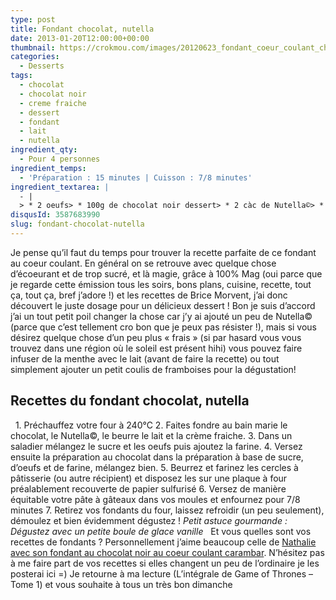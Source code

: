 ```yaml
---
type: post
title: Fondant chocolat, nutella
date: 2013-01-20T12:00:00+00:00
thumbnail: https://crokmou.com/images/20120623_fondant_coeur_coulant_chocolat_noir_nutella_0033.jpg
categories: 
  - Desserts
tags: 
  - chocolat
  - chocolat noir
  - creme fraiche
  - dessert
  - fondant
  - lait
  - nutella
ingredient_qty: 
  - Pour 4 personnes
ingredient_temps: 
  - 'Préparation : 15 minutes | Cuisson : 7/8 minutes'
ingredient_textarea: |
  - |
  > * 2 oeufs> * 100g de chocolat noir dessert> * 2 càc de Nutella©> * 70g de beurre> * 30g de crème fraîche> * 30g de sucre> * 55g de farine> * 30ml de lait
disqusId: 3587683990
slug: fondant-chocolat-nutella
---
```


Je pense qu’il faut du temps pour trouver la recette parfaite de ce fondant au coeur coulant. En général on se retrouve avec quelque chose d’écoeurant et de trop sucré, et là magie, grâce à 100% Mag (oui parce que je regarde cette émission tous les soirs, bons plans, cuisine, recette, tout ça, tout ça, bref j’adore !) et les recettes de Brice Morvent, j’ai donc découvert le juste dosage pour un délicieux dessert ! Bon je suis d’accord j’ai un tout petit poil changer la chose car j’y ai ajouté un peu de Nutella© (parce que c’est tellement cro bon que je peux pas résister !), mais si vous désirez quelque chose d’un peu plus « frais » (si par hasard vous vous trouvez dans une région où le soleil est présent hihi) vous pouvez faire infuser de la menthe avec le lait (avant de faire la recette) ou tout simplement ajouter un petit coulis de framboises pour la dégustation!  

## **Recettes du fondant chocolat, nutella**

  1\. Préchauffez votre four à 240°C 2\. Faites fondre au bain marie le chocolat, le Nutella©, le beurre le lait et la crème fraiche. 3\. Dans un saladier mélangez le sucre et les oeufs puis ajoutez la farine. 4\. Versez ensuite la préparation au chocolat dans la préparation à base de sucre, d’oeufs et de farine, mélangez bien. 5\. Beurrez et farinez les cercles à pâtisserie (ou autre récipient) et disposez les sur une plaque à four préalablement recouverte de papier sulfurisé 6\. Versez de manière équitable votre pâte à gâteaux dans vos moules et enfournez pour 7/8 minutes 7\. Retirez vos fondants du four, laissez refroidir (un peu seulement), démoulez et bien évidemment dégustez ! _Petit astuce gourmande : Dégustez avec un petite boule de glace vanille_   Et vous quelles sont vos recettes de fondants ? Personnellement j’aime beaucoup celle de [Nathalie avec son fondant au chocolat noir au coeur coulant carambar](http://www.lacuisinedenathalie.com/article-fondant-au-chocolat-noir-coeur-carambars-recette-facile-102399906.html). N’hésitez pas à me faire part de vos recettes si elles changent un peu de l’ordinaire je les posterai ici =) Je retourne à ma lecture (L’intégrale de Game of Thrones – Tome 1) et vous souhaite à tous un très bon dimanche